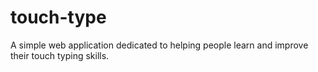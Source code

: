 # touch-type
A simple web application dedicated to helping people learn and improve their touch typing skills.
